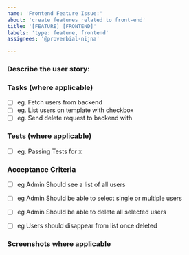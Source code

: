 ```yaml
---
name: 'Frontend Feature Issue:'
about: 'create features related to front-end'
title: '[FEATURE] [FRONTEND]'
labels: 'type: feature, frontend'
assignees: '@proverbial-nijna'

---
```


### Describe the user story:
<!-- eg Admin should be able to delete single or multiple users so that it is easier to manage users.  -->

### Tasks (where applicable)
<!-- Please describe front-end tasks needed to accomplisd this-->
- [ ]  eg. Fetch users from backend
- [ ]  eg. List users on template with checkbox
- [ ]  eg. Send delete request to backend with 

### Tests (where applicable)
<!-- Please describe tests-->
- [ ]  eg. Passing Tests for x


### Acceptance Criteria
<!-- Detailed checlist of acceptance criteria  -->
- [ ] eg Admin Should see a list of all users
- [ ] eg Admin Should be able to select single or multiple users
- [ ] eg Admin Should be able to delete all selected users
- [ ] eg Users should disappear from list once deleted




### Screenshots where applicable
